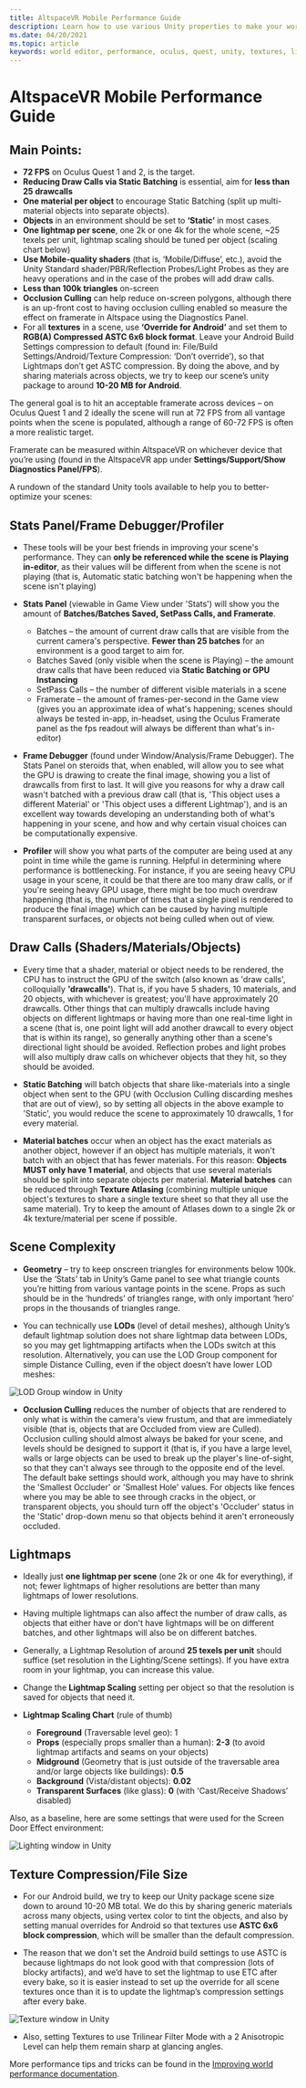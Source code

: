 ```yaml
---
title: AltspaceVR Mobile Performance Guide 
description: Learn how to use various Unity properties to make your worlds performant on mobile devices like Oculus Quest
ms.date: 04/20/2021
ms.topic: article
keywords: world editor, performance, oculus, quest, unity, textures, lightmaps, stats, profiler, draw calls, altspacevr, uploader
---
```


# AltspaceVR Mobile Performance Guide

## **Main Points:**

* **72 FPS** on Oculus Quest 1 and 2, is the target.
* **Reducing Draw Calls via Static Batching** is essential, aim for **less than 25 drawcalls**
* **One material per object** to encourage Static Batching (split up multi-material objects into separate objects).
* **Objects** in an environment should be set to **‘Static’** in most cases.
* **One lightmap per scene**, one 2k or one 4k for the whole scene, ~25 texels per unit, lightmap scaling should be tuned per object (scaling chart below)
* **Use Mobile-quality shaders** (that is, ‘Mobile/Diffuse’, etc.), avoid the Unity Standard shader/PBR/Reflection Probes/Light Probes as they are heavy operations and in the case of the probes will add draw calls.
* **Less than 100k triangles** on-screen
* **Occlusion Culling** can help reduce on-screen polygons, although there is an up-front cost to having occlusion culling enabled so measure the effect on framerate in Altspace using the Diagnostics Panel.
* For all **textures** in a scene, use **‘Override for Android’** and set them to **RGB(A) Compressed ASTC 6x6 block format**.  Leave your Android Build Settings compression to default (found in: File/Build Settings/Android/Texture Compression: ‘Don’t override’), so that Lightmaps don’t get ASTC compression.  By doing the above, and by sharing materials across objects, we try to keep our scene’s unity package to around **10-20 MB for Android**.

The general goal is to hit an acceptable framerate across devices – on Oculus Quest 1 and 2 ideally the scene will run at 72 FPS from all vantage points when the scene is populated, although a range of 60-72 FPS is often a more realistic target.

Framerate can be measured within AltspaceVR on whichever device that you’re using (found in the AltspaceVR app under **Settings/Support/Show Diagnostics Panel/FPS**).

A rundown of the standard Unity tools available to help you to better-optimize your scenes:

## **Stats Panel/Frame Debugger/Profiler**

* These tools will be your best friends in improving your scene's performance.  They can **only be referenced while the scene is Playing in-editor**, as their values will be different from when the scene is not playing (that is, Automatic static batching won't be happening when the scene isn't playing)

* **Stats Panel** (viewable in Game View under 'Stats') will show you the amount of **Batches/Batches Saved, SetPass Calls, and Framerate**.

    * Batches – the amount of current draw calls that are visible from the current camera's perspective.  **Fewer than 25 batches** for an environment is a good target to aim for.
    * Batches Saved (only visible when the scene is Playing)  – the amount draw calls that have been reduced via **Static Batching or GPU Instancing**
    * SetPass Calls – the number of different visible materials in a scene
    * Framerate – the amount of frames-per-second in the Game view (gives you an approximate idea of what's happening; scenes should always be tested in-app, in-headset, using the Oculus Framerate panel as the fps readout will always be different than what's in-editor)

* **Frame Debugger** (found under Window/Analysis/Frame Debugger).  The Stats Panel on steroids that, when enabled, will allow you to see what the GPU is drawing to create the final image, showing you a list of drawcalls from first to last.  It will give you reasons for why a draw call wasn't batched with a previous draw call (that is, 'This object uses a different Material' or 'This object uses a different Lightmap'), and is an excellent way towards developing an understanding both of what's happening in your scene, and how and why certain visual choices can be computationally expensive.

* **Profiler** will show you what parts of the computer are being used at any point in time while the game is running. Helpful in determining where performance is bottlenecking.  For instance, if you are seeing heavy CPU usage in your scene, it could be that there are too many draw calls, or if you're seeing heavy GPU usage, there might be too much overdraw happening (that is, the number of times that a single pixel is rendered to produce the final image) which can be caused by having multiple transparent surfaces, or objects not being culled when out of view.

## **Draw Calls (Shaders/Materials/Objects)**

* Every time that a shader, material or object needs to be rendered, the CPU has to instruct the GPU of the switch (also known as 'draw calls', colloquially **'drawcalls'**).  That is, if you have 5 shaders, 10 materials, and 20 objects, with whichever is greatest; you'll have approximately 20 drawcalls.  Other things that can multiply drawcalls include having objects on different lightmaps or having more than one real-time light in a scene (that is, one point light will add another drawcall to every object that is within its range), so generally anything other than a scene's directional light should be avoided.  Reflection probes and light probes will also multiply draw calls on whichever objects that they hit, so they should be avoided.

* **Static Batching** will batch objects that share like-materials into a single object when sent to the GPU (with Occlusion Culling discarding meshes that are out of view), so by setting all objects in the above example to 'Static', you would reduce the scene to approximately 10 drawcalls, 1 for every material. 

* **Material batches** occur when an object has the exact materials as another object, however if an object has multiple materials, it won't batch with an object that has fewer materials.  For this reason: **Objects MUST only have 1 material**, and objects that use several materials should be split into separate objects per material.  **Material batches** can be reduced through **Texture Atlasing** (combining multiple unique object's textures to share a single texture sheet so that they all use the same material).  Try to keep the amount of Atlases down to a single 2k or 4k texture/material per scene if possible.

## **Scene Complexity**

* **Geometry** – try to keep onscreen triangles for environments below 100k.  Use the ‘Stats’ tab in Unity’s Game panel to see what triangle counts you’re hitting from various vantage points in the scene.  Props as such should be in the ‘hundreds’ of triangles range, with only important ‘hero’ props in the thousands of triangles range. 

* You can technically use **LODs** (level of detail meshes), although Unity’s default lightmap solution does not share lightmap data between LODs, so you may get lightmapping artifacts when the LODs switch at this resolution.  Alternatively, you can use the LOD Group component for simple Distance Culling, even if the object doesn’t have lower LOD meshes:

![LOD Group window in Unity](images/world-building-lod-Group.png)

* **Occlusion Culling** reduces the number of objects that are rendered to only what is within the camera's view frustum, and that are immediately visible (that is, objects that are Occluded from view are Culled).  Occlusion culling should almost always be baked for your scene, and levels should be designed to support it (that is, if you have a large level, walls or large objects can be used to break up the player's line-of-sight, so that they can't always see through to the opposite end of the level.  The default bake settings should work, although you may have to shrink the 'Smallest Occluder' or 'Smallest Hole' values.  For objects like fences where you may be able to see through cracks in the object, or transparent objects, you should turn off the object's 'Occluder' status in the 'Static' drop-down menu so that objects behind it aren't erroneously occluded. 

## **Lightmaps**

* Ideally just **one lightmap per scene** (one 2k or one 4k for everything), if not; fewer lightmaps of higher resolutions are better than many lightmaps of lower resolutions.
* Having multiple lightmaps can also affect the number of draw calls, as objects that either have or don't have lightmaps will be on different batches, and other lightmaps will also be on different batches.
* Generally, a Lightmap Resolution of around **25 texels per unit** should suffice (set resolution in the Lighting/Scene settings).  If you have extra room in your lightmap, you can increase this value.
* Change the **Lightmap Scaling** setting per object so that the resolution is saved for objects that need it. 

* **Lightmap Scaling Chart** (rule of thumb) 
    * **Foreground** (Traversable level geo): 1 
    * **Props** (especially props smaller than a human): **2-3** (to avoid lightmap artifacts and seams on your objects) 
    * **Midground** (Geometry that is just outside of the traversable area and/or large objects like buildings): **0.5**
    * **Background** (Vista/distant objects): **0.02** 
    * **Transparent Surfaces** (like glass): **0** (with 'Cast/Receive Shadows’ disabled) 

Also, as a baseline, here are some settings that were used for the Screen Door Effect environment:

![Lighting window in Unity](images/world-building-lightmaps.png)

## **Texture Compression/File Size**

* For our Android build, we try to keep our Unity package scene size down to around 10-20 MB total.  We do this by sharing generic materials across many objects, using vertex color to tint the objects, and also by setting manual overrides for Android so that textures use **ASTC 6x6 block compression**, which will be smaller than the default compression.

* The reason that we don't set the Android build settings to use ASTC is because lightmaps do not look good with that compression (lots of blocky artifacts), and we’d have to set the lightmap to use ETC after every bake, so it is easier instead to set up the override for all scene textures once than it is to update the lightmap’s compression settings after every bake.

![Texture window in Unity](images/world-building-texutres.png)

* Also, setting Textures to use Trilinear Filter Mode with a 2 Anisotropic Level can help them remain sharp at glancing angles.

More performance tips and tricks can be found in the [Improving world performance documentation](improving-performance.md).